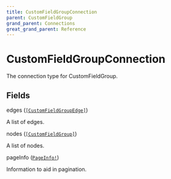 ```yaml
---
title: CustomFieldGroupConnection
parent: CustomFieldGroup
grand_parent: Connections
great_grand_parent: Reference
---
```


# CustomFieldGroupConnection

The connection type for CustomFieldGroup.

## Fields

<div class="field-entry ">
  <span id="edges" class="field-name anchored">edges (<code><a href="/docs/reference/connection_type/custom_field_group/custom_field_group_edge">[CustomFieldGroupEdge]</a></code>)</span>

  <div class="description-wrapper">
   <p>A list of edges.</p>

  </div>
</div>

<div class="field-entry ">
  <span id="nodes" class="field-name anchored">nodes (<code><a href="/docs/reference/object/custom_field_group">[CustomFieldGroup]</a></code>)</span>

  <div class="description-wrapper">
   <p>A list of nodes.</p>

  </div>
</div>

<div class="field-entry ">
  <span id="page_info" class="field-name anchored">pageInfo (<code><a href="/docs/reference/object/page_info">PageInfo!</a></code>)</span>

  <div class="description-wrapper">
   <p>Information to aid in pagination.</p>

  </div>
</div>

